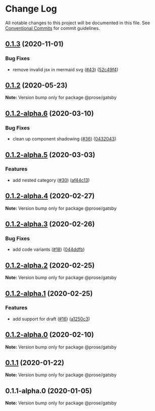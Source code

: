 # Change Log

All notable changes to this project will be documented in this file.
See [Conventional Commits](https://conventionalcommits.org) for commit guidelines.

## [0.1.3](https://github.com/prosejs/prose/compare/@prose/gatsby@0.1.2...@prose/gatsby@0.1.3) (2020-11-01)


### Bug Fixes

* remove invalid jsx in mermaid svg ([#43](https://github.com/prosejs/prose/issues/43)) ([52c49f4](https://github.com/prosejs/prose/commit/52c49f4dd10f25cdcadd1be34b4ce044942f259d))





## [0.1.2](https://github.com/prosejs/prose/compare/@prose/gatsby@0.1.2-alpha.6...@prose/gatsby@0.1.2) (2020-05-23)

**Note:** Version bump only for package @prose/gatsby





## [0.1.2-alpha.6](https://github.com/prosejs/prose/compare/@prose/gatsby@0.1.2-alpha.5...@prose/gatsby@0.1.2-alpha.6) (2020-03-10)


### Bug Fixes

* clean up component shadowing ([#36](https://github.com/prosejs/prose/issues/36)) ([0432043](https://github.com/prosejs/prose/commit/0432043e52e77a5a8c6987a703ec0a159a34a07b))





## [0.1.2-alpha.5](https://github.com/prosejs/prose/compare/@prose/gatsby@0.1.2-alpha.4...@prose/gatsby@0.1.2-alpha.5) (2020-03-03)


### Features

* add nested category ([#30](https://github.com/prosejs/prose/issues/30)) ([af44c13](https://github.com/prosejs/prose/commit/af44c1379f26f191eeacc210578cb7a59effc1d0))





## [0.1.2-alpha.4](https://github.com/prosejs/prose/compare/@prose/gatsby@0.1.2-alpha.3...@prose/gatsby@0.1.2-alpha.4) (2020-02-27)

**Note:** Version bump only for package @prose/gatsby





## [0.1.2-alpha.3](https://github.com/prosejs/prose/compare/@prose/gatsby@0.1.2-alpha.2...@prose/gatsby@0.1.2-alpha.3) (2020-02-26)


### Bug Fixes

* add code variants ([#18](https://github.com/prosejs/prose/issues/18)) ([044ddfb](https://github.com/prosejs/prose/commit/044ddfb64aab9270ead88faa6379f3fbe33103c1))





## [0.1.2-alpha.2](https://github.com/prosejs/prose/compare/@prose/gatsby@0.1.2-alpha.1...@prose/gatsby@0.1.2-alpha.2) (2020-02-25)

**Note:** Version bump only for package @prose/gatsby





## [0.1.2-alpha.1](https://github.com/prosejs/prose/compare/@prose/gatsby@0.1.2-alpha.0...@prose/gatsby@0.1.2-alpha.1) (2020-02-25)


### Features

* add support for draft ([#16](https://github.com/prosejs/prose/issues/16)) ([a1250c3](https://github.com/prosejs/prose/commit/a1250c3b504c8e30993089b9e46055fa6ac3ea25))





## [0.1.2-alpha.0](https://github.com/prosejs/prose/compare/@prose/gatsby@0.1.1...@prose/gatsby@0.1.2-alpha.0) (2020-02-10)

**Note:** Version bump only for package @prose/gatsby





## [0.1.1](https://github.com/prosejs/prose/compare/@prose/gatsby@0.1.1-alpha.0...@prose/gatsby@0.1.1) (2020-01-22)

**Note:** Version bump only for package @prose/gatsby





## 0.1.1-alpha.0 (2020-01-05)

**Note:** Version bump only for package @prose/gatsby
